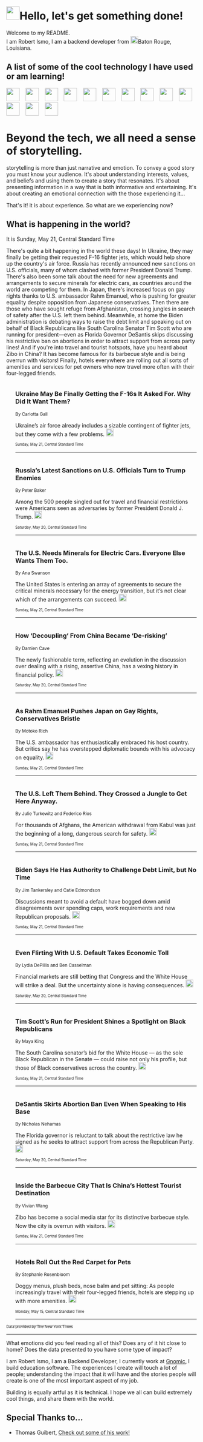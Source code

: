 <h1><img src="https://emojis.slackmojis.com/emojis/images/1643514375/3493/hot-coffee.gif?1643514375" width="35"/>Hello, let's get something done!</h1>

<p>Welcome to my README.<br/>
I am Robert Ismo, I am a backend developer from <img src="https://emojis.slackmojis.com/emojis/images/1638395689/50435/moulin_rouge.png?1638395689" width="20"/>Baton Rouge, Louisiana.</p>
<h2>A list of some of the cool technology I have used or am learning!</h2>
<p>
<img src="https://emojis.slackmojis.com/emojis/images/1643516091/21142/meow_bongotap.gif?1643516091" width="35" alt="">
<img src="https://img.shields.io/badge/Favorite%20Frontend%20Framework-SvelteKit-f83903" alt="">
<img src="https://img.shields.io/badge/Second%20Favorite-Vue-40b581" alt="">
<img src="https://img.shields.io/badge/Most%20Used%20Runtime-Nodejs-78b061" alt="">
<img src="https://emojis.slackmojis.com/emojis/images/1643517416/34482/fire.gif?1643517416" width="35" alt="">
<img src="https://img.shields.io/badge/Javascript%20But%20Better-Typescript-0078ca" alt="">
<img src="https://img.shields.io/badge/Favorite%20Language-Elixir-3e244d" alt="">
<img src="https://img.shields.io/badge/Containerize%20Everything-Docker-6ac9ef" alt="">
<img src="https://emojis.slackmojis.com/emojis/images/1643514596/5999/meow_party.gif?1643514596" width="35" alt="">
<img src="https://img.shields.io/badge/API%20Love%20Language-Graphql-de32a5" alt="">
<img src="https://img.shields.io/badge/Our%20Favorite%20Version%20Controller-Git-e94f33" alt="">
<img src="https://img.shields.io/badge/Favorite%20Database-Redis-d42d1d" alt="">
<img src="https://emojis.slackmojis.com/emojis/images/1643514559/5584/deployparrot.gif?1643514559" width="35" alt="">
<img src="https://img.shields.io/badge/Container%20Interstate-RabbitMQ-f66200" alt="">
<img src="https://img.shields.io/badge/Gotta%20Learn-Kubernetes-316adf" alt="">
<img src="https://img.shields.io/badge/Really%20Mature%20Now-WASM-654fef" alt="">
<img src="https://emojis.slackmojis.com/emojis/images/1666642497/61942/dance_vibe.gif?1666642497" width="35" alt="">
<img src="https://img.shields.io/badge/For%20My%20M1-ARM64-657d96" alt="">
<img src="https://img.shields.io/badge/Loving%20This%20So%20Much-TailwindCSS-17bcb5" alt="">
<img src="https://img.shields.io/badge/Cool%20Build%20Tool-Vite-f9cb24" alt="">
<img src="https://emojis.slackmojis.com/emojis/images/1669231376/62819/working-on-it.gif?1669231376" width="35" alt="">
<img src="https://img.shields.io/badge/Fun%20and%20Easy%20Database-MongoDB-5f8c49" alt="">
<img src="https://img.shields.io/badge/JS%20Life%20Support-NPM-c73737" alt="">
<img src="https://img.shields.io/badge/I%20Liked%20It-DynamoDB-0073b9" alt="">
<img src="https://emojis.slackmojis.com/emojis/images/1643514045/46/question.gif?1643514045" width="35" alt="">
<img src="https://img.shields.io/badge/cool-React-60d6f9" alt="">
<img src="https://img.shields.io/badge/Future%20Big%20Project-Lambda-f37e00" alt="">
<img src="https://img.shields.io/badge/NPM%20But%20Better-PNPM-f1aa07" alt="">
<img src="https://emojis.slackmojis.com/emojis/images/1643514943/9662/fbwow.gif?1643514943" width="35" alt="">
<img src="https://img.shields.io/badge/First%20Language-C-662079" alt="">
<img src="https://img.shields.io/badge/Where%20I%20Deploy%20Frontend-Vercel-000000" alt="">
<img src="https://img.shields.io/badge/Who%20Does%20not%20Want%20an%20App-Swift-f9492a" alt="">
<img src="https://emojis.slackmojis.com/emojis/images/1643514058/151/javascript.png?1643514058" width="35" alt="">
<img src="https://img.shields.io/badge/cool-Python-fbd542" alt="">
<img src="https://img.shields.io/badge/Favorite%20Something-Stripe-656cdc" alt="">
<img src="https://img.shields.io/badge/Of%20Course-HTML5-ed6327" alt="">
<img src="https://emojis.slackmojis.com/emojis/images/1660415405/60731/bomb.gif?1660415405" width="35" alt="">
<img src="https://img.shields.io/badge/hate-CSS-2964ec" alt="">
<img src="https://img.shields.io/badge/Learning-CircleCI-141215" alt="">
<img src="https://img.shields.io/badge/Learning-Rust-fbbb3b" alt="">
<img src="https://emojis.slackmojis.com/emojis/images/1660415397/60712/writing-hand.gif?1660415397" width="35" alt="">
<img src="https://img.shields.io/badge/Dev%20Browser%20of%20Choice-Firefox-cc4e26" alt="">
<img src="https://img.shields.io/badge/Recoverying%20From%20Windows-UNIX-1781e3" alt="">
<img src="https://img.shields.io/badge/LOVE-LogSeq-90c1c2" alt="">
<img src="https://emojis.slackmojis.com/emojis/images/1643514066/223/kirby.gif?1643514066" width="35" alt="">
<img src="https://img.shields.io/badge/Daily%20Driver-MacOS-e6e6e8" alt="">
<img src="https://img.shields.io/badge/Git%20Server-Github-000000" alt="">
<img src="https://img.shields.io/badge/enjoyable-EC2-f17428" alt="">
<img src="https://emojis.slackmojis.com/emojis/images/1643514239/2069/excited.gif?1643514239" width="35" alt="">
</p>
<h1>Beyond the tech, we all need a sense of storytelling.</h1>
<p>storytelling is more than just narrative and emotion. To convey a good story you must know your audience. It's about understanding interests, values, and beliefs and using them to create a story that resonates. It's about presenting information in a way that is both informative and entertaining. It's about creating an emotional connection with the those experiencing it...</p>
<p>That's it! it is about experience. So what are we experiencing now?</p>
<h2>What is happening in the world?</h2>
<p>It is Sunday, May 21, Central Standard Time</p>
<p>
There&#39;s quite a bit happening in the world these days! In Ukraine, they may finally be getting their requested F-16 fighter jets, which would help shore up the country&#39;s air force. Russia has recently announced new sanctions on U.S. officials, many of whom clashed with former President Donald Trump. There&#39;s also been some talk about the need for new agreements and arrangements to secure minerals for electric cars, as countries around the world are competing for them. In Japan, there&#39;s increased focus on gay rights thanks to U.S. ambassador Rahm Emanuel, who is pushing for greater equality despite opposition from Japanese conservatives. Then there are those who have sought refuge from Afghanistan, crossing jungles in search of safety after the U.S. left them behind. Meanwhile, at home the Biden administration is debating ways to raise the debt limit and speaking out on behalf of Black Republicans like South Carolina Senator Tim Scott who are running for president—even as Florida Governor DeSantis skips discussing his restrictive ban on abortions in order to attract support from across party lines! And if you&#39;re into travel and tourist hotspots, have you heard about Zibo in China? It has become famous for its barbecue style and is being overrun with visitors! Finally, hotels everywhere are rolling out all sorts of amenities and services for pet owners who now travel more often with their four-legged friends.</p>
<ol>
<img src="https://img.shields.io/badge/-world-blue" alt="">
<h3>Ukraine May Be Finally Getting the F-16s It Asked For. Why Did It Want Them?</h3>
<sub>By Carlotta Gall</sub>
<p>Ukraine’s air force already includes a sizable contingent of fighter jets, but they come with a few problems.  <a href="https://nyti.ms/42VcoWm"><img src="https://developer.nytimes.com/files/poweredby_nytimes_30b.png?v=1583354208352" height="20"></a></p>
<sub><sub>Sunday, May 21, Central Standard Time</sub></sub>
<hr/>
<img src="https://img.shields.io/badge/-world-blue" alt="">
<h3>Russia’s Latest Sanctions on U.S. Officials Turn to Trump Enemies</h3>
<sub>By Peter Baker</sub>
<p>Among the 500 people singled out for travel and financial restrictions were Americans seen as adversaries by former President Donald J. Trump.  <a href="https://nyti.ms/42VyAjc"><img src="https://developer.nytimes.com/files/poweredby_nytimes_30b.png?v=1583354208352" height="20"></a></p>
<sub><sub>Saturday, May 20, Central Standard Time</sub></sub>
<hr/>
<img src="https://img.shields.io/badge/-business-blue" alt="">
<h3>The U.S. Needs Minerals for Electric Cars. Everyone Else Wants Them Too.</h3>
<sub>By Ana Swanson</sub>
<p>The United States is entering an array of agreements to secure the critical minerals necessary for the energy transition, but it’s not clear which of the arrangements can succeed.  <a href="https://nyti.ms/3pXX9xe"><img src="https://developer.nytimes.com/files/poweredby_nytimes_30b.png?v=1583354208352" height="20"></a></p>
<sub><sub>Sunday, May 21, Central Standard Time</sub></sub>
<hr/>
<img src="https://img.shields.io/badge/-world-blue" alt="">
<h3>How ‘Decoupling’ From China Became ‘De-risking’</h3>
<sub>By Damien Cave</sub>
<p>The newly fashionable term, reflecting an evolution in the discussion over dealing with a rising, assertive China, has a vexing history in financial policy.  <a href="https://nyti.ms/3MjYczb"><img src="https://developer.nytimes.com/files/poweredby_nytimes_30b.png?v=1583354208352" height="20"></a></p>
<sub><sub>Saturday, May 20, Central Standard Time</sub></sub>
<hr/>
<img src="https://img.shields.io/badge/-world-blue" alt="">
<h3>As Rahm Emanuel Pushes Japan on Gay Rights, Conservatives Bristle</h3>
<sub>By Motoko Rich</sub>
<p>The U.S. ambassador has enthusiastically embraced his host country. But critics say he has overstepped diplomatic bounds with his advocacy on equality.  <a href="https://nyti.ms/3BL1si7"><img src="https://developer.nytimes.com/files/poweredby_nytimes_30b.png?v=1583354208352" height="20"></a></p>
<sub><sub>Sunday, May 21, Central Standard Time</sub></sub>
<hr/>
<img src="https://img.shields.io/badge/-world-blue" alt="">
<h3>The U.S. Left Them Behind. They Crossed a Jungle to Get Here Anyway.</h3>
<sub>By Julie Turkewitz and Federico Rios</sub>
<p>For thousands of Afghans, the American withdrawal from Kabul was just the beginning of a long, dangerous search for safety.  <a href="https://nyti.ms/3BK6Dif"><img src="https://developer.nytimes.com/files/poweredby_nytimes_30b.png?v=1583354208352" height="20"></a></p>
<sub><sub>Sunday, May 21, Central Standard Time</sub></sub>
<hr/>
<img src="https://img.shields.io/badge/-us-blue" alt="">
<h3>Biden Says He Has Authority to Challenge Debt Limit, but No Time</h3>
<sub>By Jim Tankersley and Catie Edmondson</sub>
<p>Discussions meant to avoid a default have bogged down amid disagreements over spending caps, work requirements and new Republican proposals.  <a href="https://nyti.ms/42Qy1Hg"><img src="https://developer.nytimes.com/files/poweredby_nytimes_30b.png?v=1583354208352" height="20"></a></p>
<sub><sub>Sunday, May 21, Central Standard Time</sub></sub>
<hr/>
<img src="https://img.shields.io/badge/-business-blue" alt="">
<h3>Even Flirting With U.S. Default Takes Economic Toll</h3>
<sub>By Lydia DePillis and Ben Casselman</sub>
<p>Financial markets are still betting that Congress and the White House will strike a deal. But the uncertainty alone is having consequences.  <a href="https://nyti.ms/3oclzml"><img src="https://developer.nytimes.com/files/poweredby_nytimes_30b.png?v=1583354208352" height="20"></a></p>
<sub><sub>Saturday, May 20, Central Standard Time</sub></sub>
<hr/>
<img src="https://img.shields.io/badge/-us-blue" alt="">
<h3>Tim Scott’s Run for President Shines a Spotlight on Black Republicans</h3>
<sub>By Maya King</sub>
<p>The South Carolina senator’s bid for the White House — as the sole Black Republican in the Senate — could raise not only his profile, but those of Black conservatives across the country.  <a href="https://nyti.ms/45jEAnm"><img src="https://developer.nytimes.com/files/poweredby_nytimes_30b.png?v=1583354208352" height="20"></a></p>
<sub><sub>Sunday, May 21, Central Standard Time</sub></sub>
<hr/>
<img src="https://img.shields.io/badge/-us-blue" alt="">
<h3>DeSantis Skirts Abortion Ban Even When Speaking to His Base</h3>
<sub>By Nicholas Nehamas</sub>
<p>The Florida governor is reluctant to talk about the restrictive law he signed as he seeks to attract support from across the Republican Party.  <a href="https://nyti.ms/45eE4qV"><img src="https://developer.nytimes.com/files/poweredby_nytimes_30b.png?v=1583354208352" height="20"></a></p>
<sub><sub>Saturday, May 20, Central Standard Time</sub></sub>
<hr/>
<img src="https://img.shields.io/badge/-world-blue" alt="">
<h3>Inside the Barbecue City That Is China’s Hottest Tourist Destination</h3>
<sub>By Vivian Wang</sub>
<p>Zibo has become a social media star for its distinctive barbecue style. Now the city is overrun with visitors.  <a href="https://nyti.ms/3Owm7OE"><img src="https://developer.nytimes.com/files/poweredby_nytimes_30b.png?v=1583354208352" height="20"></a></p>
<sub><sub>Sunday, May 21, Central Standard Time</sub></sub>
<hr/>
<img src="https://img.shields.io/badge/-travel-blue" alt="">
<h3>Hotels Roll Out the Red Carpet for Pets</h3>
<sub>By Stephanie Rosenbloom</sub>
<p>Doggy menus, plush beds, nose balm and pet sitting: As people increasingly travel with their four-legged friends, hotels are stepping up with more amenities.  <a href="https://nyti.ms/3W5W9Db"><img src="https://developer.nytimes.com/files/poweredby_nytimes_30b.png?v=1583354208352" height="20"></a></p>
<sub><sub>Monday, May 15, Central Standard Time</sub></sub>
<hr/>
</ol>
<a href="https://developer.nytimes.com"><sub><sub>Data provided by The New York Times</sub></sub></a>
<hr/>
<p>What emotions did you feel reading all of this? Does any of it hit close to home? Does the data presented to you have some type of impact?</p>
<p>I am Robert Ismo, I am a Backend Developer, I currently work at <a href="https://gnomic.education/">Gnomic</a>, I build education software. The experiences I create will touch a lot of people; understanding the impact that it will have and the stories people will create is one of the most important aspect of my job.</p>
<p>Building is equally artful as it is technical. I hope we all can build extremely cool things, and share them with the world.</p>
<h2>Special Thanks to...</h2>
<ul>
<li>Thomas Guibert, <a href="https://github.com/thmsgbrt/thmsgbrt">Check out some of his work!</a></li>
</ul>
